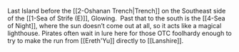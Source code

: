 Last Island before the [[2-Oshanan Trench|Trench]] on the Southeast side of the [[1-Sea of Strife (E)]], Glowing.  Past that to the south is the [[4-Sea of Night]], where the sun doesn’t come out at all, so it acts like a magical lighthouse.  Pirates often wait in lure here for those OTC foolhardy enough to try to make the run from [[Ereth'Yu]] directly to [[Lanshire]].